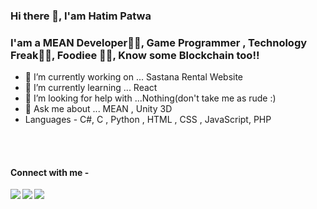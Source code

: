 ### Hi there 👋, I'am Hatim Patwa

### I'am a MEAN Developer🐍🐍, Game Programmer , Technology Freak🤑🤑, Foodiee 🍔🍕, Know some Blockchain too!!
<!--
**HatimPatwa/HatimPatwa** is a ✨ _special_ ✨ repository because its `README.md` (this file) appears on your GitHub profile.--!>

<ul type="filled">
<li>🔭 I’m currently working on ... Sastana Rental Website </li>
<li> 🌱 I’m currently learning ... React</li>
 <li>🤔 I’m looking for help with ...Nothing(don't take me as rude :)</li>
<li>💬 Ask me about ... MEAN  , Unity 3D</li>
<li> Languages - C#, C , Python , HTML , CSS , JavaScript, PHP </li>
</ul>
<br>
<br>

<h4>Connect with me - </h4>
<a href = "https://www.facebook.com/hatim.patwa.9/">
<img align = "left" src="https://img.shields.io/badge/Facebook-1877F2?style=for-the-badge&logo=facebook&logoColor=white">
</a>
<a href =  "https://www.instagram.com/hatim_p_1603/"> 
<img  align = "left" src="https://img.shields.io/badge/Instagram-E4405F?style=for-the-badge&logo=instagram&logoColor=white">
</a>
<a href = "https://github.com/HatimPatwa">
<img src="https://img.shields.io/badge/GitHub-100000?style=for-the-badge&logo=github&logoColor=white">
</a>
